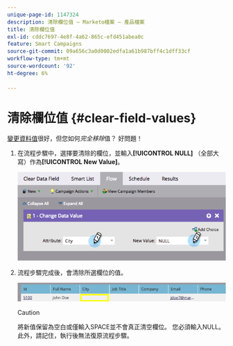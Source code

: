 ```yaml
---
unique-page-id: 1147324
description: 清除欄位值 — Marketo檔案 — 產品檔案
title: 清除欄位值
exl-id: cddc7697-4e8f-4a62-865c-efd451abea0c
feature: Smart Campaigns
source-git-commit: 09a656c3a0d0002edfa1a61b987bff4c1dff33cf
workflow-type: tm+mt
source-wordcount: '92'
ht-degree: 6%

---
```


# 清除欄位值 {#clear-field-values}

[變更資料值](/help/marketo/product-docs/core-marketo-concepts/smart-campaigns/flow-actions/change-data-value.md)很好，但您如何&#x200B;_完全移除_&#x200B;值？ 好問題！

1. 在流程步驟中，選擇要清除的欄位，並輸入&#x200B;**[!UICONTROL NULL]** （全部大寫）作為&#x200B;**[!UICONTROL New Value]**。

   ![](assets/clear-field-values-1.png)

1. 流程步驟完成後，會清除所選欄位的值。

   ![](assets/clear-field-values-2.png)

   >[!CAUTION]
   >
   >將新值保留為空白或僅輸入SPACE並不會真正清空欄位。 您必須輸入NULL。 此外，請記住，執行後無法復原流程步驟。
